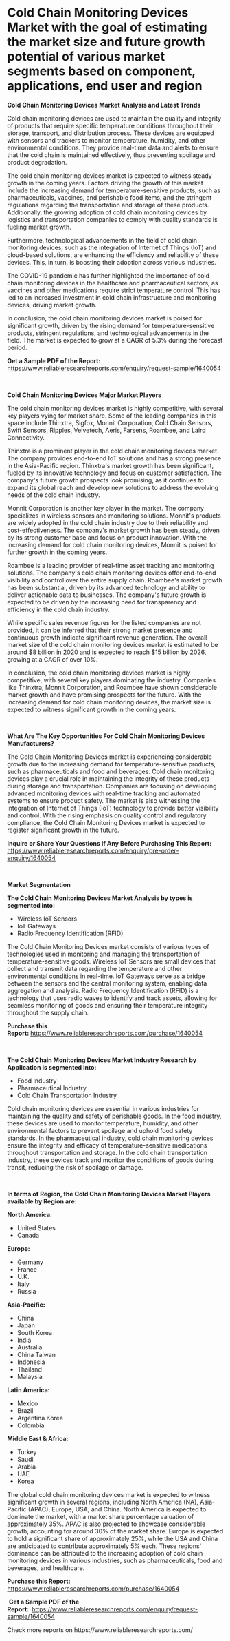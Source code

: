 <p><h1>Cold Chain Monitoring Devices Market with the goal of estimating the market size and future growth potential of various market segments based on component, applications, end user and region</h1></p><p><strong>Cold Chain Monitoring Devices Market Analysis and Latest Trends</strong></p>
<p><p>Cold chain monitoring devices are used to maintain the quality and integrity of products that require specific temperature conditions throughout their storage, transport, and distribution process. These devices are equipped with sensors and trackers to monitor temperature, humidity, and other environmental conditions. They provide real-time data and alerts to ensure that the cold chain is maintained effectively, thus preventing spoilage and product degradation.</p><p>The cold chain monitoring devices market is expected to witness steady growth in the coming years. Factors driving the growth of this market include the increasing demand for temperature-sensitive products, such as pharmaceuticals, vaccines, and perishable food items, and the stringent regulations regarding the transportation and storage of these products. Additionally, the growing adoption of cold chain monitoring devices by logistics and transportation companies to comply with quality standards is fueling market growth.</p><p>Furthermore, technological advancements in the field of cold chain monitoring devices, such as the integration of Internet of Things (IoT) and cloud-based solutions, are enhancing the efficiency and reliability of these devices. This, in turn, is boosting their adoption across various industries.</p><p>The COVID-19 pandemic has further highlighted the importance of cold chain monitoring devices in the healthcare and pharmaceutical sectors, as vaccines and other medications require strict temperature control. This has led to an increased investment in cold chain infrastructure and monitoring devices, driving market growth.</p><p>In conclusion, the cold chain monitoring devices market is poised for significant growth, driven by the rising demand for temperature-sensitive products, stringent regulations, and technological advancements in the field. The market is expected to grow at a CAGR of 5.3% during the forecast period.</p></p>
<p><strong>Get a Sample PDF of the Report:&nbsp;</strong> <a href="https://www.reliableresearchreports.com/enquiry/request-sample/1640054">https://www.reliableresearchreports.com/enquiry/request-sample/1640054</a></p>
<p>&nbsp;</p>
<p><strong>Cold Chain Monitoring Devices Major Market Players</strong></p>
<p><p>The cold chain monitoring devices market is highly competitive, with several key players vying for market share. Some of the leading companies in this space include Thinxtra, Sigfox, Monnit Corporation, Cold Chain Sensors, Swift Sensors, Ripples, Velvetech, Aeris, Farsens, Roambee, and Laird Connectivity.</p><p>Thinxtra is a prominent player in the cold chain monitoring devices market. The company provides end-to-end IoT solutions and has a strong presence in the Asia-Pacific region. Thinxtra's market growth has been significant, fueled by its innovative technology and focus on customer satisfaction. The company's future growth prospects look promising, as it continues to expand its global reach and develop new solutions to address the evolving needs of the cold chain industry.</p><p>Monnit Corporation is another key player in the market. The company specializes in wireless sensors and monitoring solutions. Monnit's products are widely adopted in the cold chain industry due to their reliability and cost-effectiveness. The company's market growth has been steady, driven by its strong customer base and focus on product innovation. With the increasing demand for cold chain monitoring devices, Monnit is poised for further growth in the coming years.</p><p>Roambee is a leading provider of real-time asset tracking and monitoring solutions. The company's cold chain monitoring devices offer end-to-end visibility and control over the entire supply chain. Roambee's market growth has been substantial, driven by its advanced technology and ability to deliver actionable data to businesses. The company's future growth is expected to be driven by the increasing need for transparency and efficiency in the cold chain industry.</p><p>While specific sales revenue figures for the listed companies are not provided, it can be inferred that their strong market presence and continuous growth indicate significant revenue generation. The overall market size of the cold chain monitoring devices market is estimated to be around $8 billion in 2020 and is expected to reach $15 billion by 2026, growing at a CAGR of over 10%.</p><p>In conclusion, the cold chain monitoring devices market is highly competitive, with several key players dominating the industry. Companies like Thinxtra, Monnit Corporation, and Roambee have shown considerable market growth and have promising prospects for the future. With the increasing demand for cold chain monitoring devices, the market size is expected to witness significant growth in the coming years.</p></p>
<p>&nbsp;</p>
<p><strong>What Are The Key Opportunities For Cold Chain Monitoring Devices Manufacturers?</strong></p>
<p><p>The Cold Chain Monitoring Devices market is experiencing considerable growth due to the increasing demand for temperature-sensitive products, such as pharmaceuticals and food and beverages. Cold chain monitoring devices play a crucial role in maintaining the integrity of these products during storage and transportation. Companies are focusing on developing advanced monitoring devices with real-time tracking and automated systems to ensure product safety. The market is also witnessing the integration of Internet of Things (IoT) technology to provide better visibility and control. With the rising emphasis on quality control and regulatory compliance, the Cold Chain Monitoring Devices market is expected to register significant growth in the future.</p></p>
<p><strong>Inquire or Share Your Questions If Any Before Purchasing This Report:</strong> <a href="https://www.reliableresearchreports.com/enquiry/pre-order-enquiry/1640054">https://www.reliableresearchreports.com/enquiry/pre-order-enquiry/1640054</a></p>
<p>&nbsp;</p>
<p><strong>Market Segmentation</strong></p>
<p><strong>The Cold Chain Monitoring Devices Market Analysis by types is segmented into:</strong></p>
<p><ul><li>Wireless IoT Sensors</li><li>IoT Gateways</li><li>Radio Frequency Identification (RFID)</li></ul></p>
<p><p>The Cold Chain Monitoring Devices market consists of various types of technologies used in monitoring and managing the transportation of temperature-sensitive goods. Wireless IoT Sensors are small devices that collect and transmit data regarding the temperature and other environmental conditions in real-time. IoT Gateways serve as a bridge between the sensors and the central monitoring system, enabling data aggregation and analysis. Radio Frequency Identification (RFID) is a technology that uses radio waves to identify and track assets, allowing for seamless monitoring of goods and ensuring their temperature integrity throughout the supply chain.</p></p>
<p><strong>Purchase this Report:&nbsp;</strong><a href="https://www.reliableresearchreports.com/purchase/1640054">https://www.reliableresearchreports.com/purchase/1640054</a></p>
<p>&nbsp;</p>
<p><strong>The Cold Chain Monitoring Devices Market Industry Research by Application is segmented into:</strong></p>
<p><ul><li>Food Industry</li><li>Pharmaceutical Industry</li><li>Cold Chain Transportation Industry</li></ul></p>
<p><p>Cold chain monitoring devices are essential in various industries for maintaining the quality and safety of perishable goods. In the food industry, these devices are used to monitor temperature, humidity, and other environmental factors to prevent spoilage and uphold food safety standards. In the pharmaceutical industry, cold chain monitoring devices ensure the integrity and efficacy of temperature-sensitive medications throughout transportation and storage. In the cold chain transportation industry, these devices track and monitor the conditions of goods during transit, reducing the risk of spoilage or damage.</p></p>
<p>&nbsp;</p>
<p><strong>In terms of Region, the Cold Chain Monitoring Devices Market Players available by Region are:</strong></p>
<p>
    <p> <strong> North America: </strong>
        <ul>
            <li>United States</li>
            <li>Canada</li>
        </ul>
        </p> 
    <p> <strong> Europe: </strong>
        <ul>
            <li>Germany</li>
            <li>France</li>
            <li>U.K.</li>
            <li>Italy</li>
            <li>Russia</li>
        </ul>
        </p> 
    <p> <strong> Asia-Pacific: </strong>
        <ul>
            <li>China</li>
            <li>Japan</li>
            <li>South Korea</li>
            <li>India</li>
            <li>Australia</li>
            <li>China Taiwan</li>
            <li>Indonesia</li>
            <li>Thailand</li>
            <li>Malaysia</li>
        </ul>
        </p> 
    <p> <strong> Latin America: </strong>
        <ul>
            <li>Mexico</li>
            <li>Brazil</li>
            <li>Argentina Korea</li>
            <li>Colombia</li>
        </ul>
        </p> 
    <p> <strong> Middle East & Africa: </strong>
        <ul>
            <li>Turkey</li>
            <li>Saudi</li>
            <li>Arabia</li>
            <li>UAE</li>
            <li>Korea</li>
        </ul>
    </p>
    </p>
<p><p>The global cold chain monitoring devices market is expected to witness significant growth in several regions, including North America (NA), Asia-Pacific (APAC), Europe, USA, and China. North America is expected to dominate the market, with a market share percentage valuation of approximately 35%. APAC is also projected to showcase considerable growth, accounting for around 30% of the market share. Europe is expected to hold a significant share of approximately 25%, while the USA and China are anticipated to contribute approximately 5% each. These regions' dominance can be attributed to the increasing adoption of cold chain monitoring devices in various industries, such as pharmaceuticals, food and beverages, and healthcare.</p></p>
<p><strong>Purchase this Report: </strong><a href="https://www.reliableresearchreports.com/purchase/1640054">https://www.reliableresearchreports.com/purchase/1640054</a></p>
<p>&nbsp;<strong>Get a Sample PDF of the Report:&nbsp;&nbsp;</strong><a href="https://www.reliableresearchreports.com/enquiry/request-sample/1640054">https://www.reliableresearchreports.com/enquiry/request-sample/1640054</a></p>
<p><strong></strong></p>
<p>Check more reports on https://www.reliableresearchreports.com/</p>